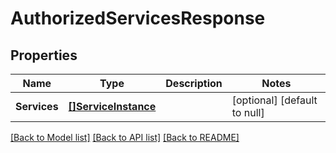 # AuthorizedServicesResponse

## Properties
Name | Type | Description | Notes
------------ | ------------- | ------------- | -------------
**Services** | [**[]ServiceInstance**](ServiceInstance.md) |  | [optional] [default to null]

[[Back to Model list]](../README.md#documentation-for-models) [[Back to API list]](../README.md#documentation-for-api-endpoints) [[Back to README]](../README.md)


